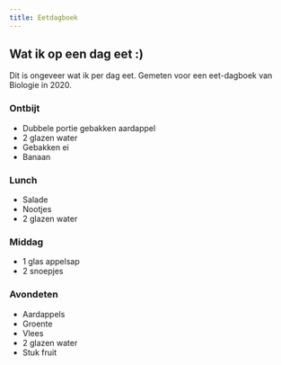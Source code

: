 ```yaml
---
title: Eetdagboek
---
```


## Wat ik op een dag eet :)

Dit is ongeveer wat ik per dag eet. Gemeten voor een eet-dagboek van Biologie in 2020.

### Ontbijt

- Dubbele portie gebakken aardappel
- 2 glazen water
- Gebakken ei
- Banaan

### Lunch

- Salade
- Nootjes
- 2 glazen water

### Middag

- 1 glas appelsap
- 2 snoepjes

### Avondeten

- Aardappels
- Groente
- Vlees
- 2 glazen water
- Stuk fruit

